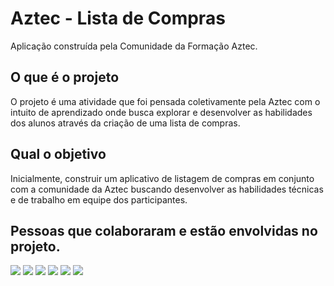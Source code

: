 # Aztec - Lista de Compras
Aplicação construída pela Comunidade da Formação Aztec.

## O que é o projeto 

O projeto é uma atividade que foi pensada coletivamente pela Aztec com o intuito de aprendizado onde busca explorar e desenvolver as habilidades dos alunos através da criação de uma lista de compras.	

## Qual o objetivo

Inicialmente, construir um aplicativo de listagem de compras em conjunto com a comunidade da Aztec buscando desenvolver as habilidades técnicas e de trabalho em equipe dos participantes.

## Pessoas que colaboraram e estão envolvidas no projeto.
<p style="center">
<a href="https://github.com/aldair-meneses"><img src="https://img.shields.io/badge/dev-Aldair Meneses-brightgreen"></a>
<a href="https://github.com/RaisaSampaio"><img src="https://img.shields.io/badge/dev-Raisa Sampaio-brightgreen"></a>  
<a href="https://github.com/marcosvile"><img src="https://img.shields.io/badge/dev-Marcos Vile-brightgreen"></a>
<a href="https://github.com/mblithium"><img src="https://img.shields.io/badge/dev-Matheus Bastos-brightgreen"></a>
<a href="https://github.com/mateusrovedaa"><img src="https://img.shields.io/badge/dev-Mateus Roveda-brightgreen"></a>
<a href="https://github.com/marlonpedro"><img src="https://img.shields.io/badge/dev-Marlon Pedro-brighgreen"></a>
</p>